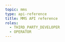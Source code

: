 ```yaml
---
topic: mms
type: api-reference
title: MMS API reference
roles:
  - THIRD_PARTY_DEVELOPER
  - OPERATOR
---
```


<GithubCode fileUrl="https://github.com/working-group-two/wgtwoapis/blob/master/wgtwo/mms/v0/mms.proto" />
